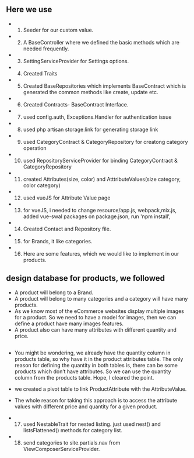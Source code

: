 ## Here we use

* 1. Seeder for our custom value.
* 2. A BaseController where we defined the basic methods which are needed frequently.
* 3. SettingServiceProvider for Settings options.
* 4. Created Traits 
* 5. Created BaseRepositories which implements BaseContract which is generated the common methods like create, update etc.
* 6. Created Contracts- BaseContract Interface.
* 7. used config.auth, Exceptions.Handler for authentication issue
* 8. used php artisan storage:link for generating storage link
* 9. used CategoryContract & CategoryRepository for creatong category operation
* 10. used RepositoryServiceProvider for binding CategoryContract & CategoryRepository
* 11. created Attributes(size, color) and AtttributeValues(size category, color category)
* 12. used vueJS for Attribute Value page
* 13. for vueJS, i needed to change resource/app.js, webpack,mix.js, added vue-swal packages on package.json, run 'npm install', 
* 14. Created Contact and Repository file.
* 15. for Brands, it like categories.

* 16.  Here are some features, which we would like to implement in our products.
## design database for products, we followed 
* A product will belong to a Brand.
* A product will belong to many categories and a category will have many products.
* As we know most of the eCommerce websites display multiple images for a product. So we need to have a model for images, then we can define a product have many images features.
* A product also can have many attributes with different quantity and price.

##
* You might be wondering, we already have the quantity column in products table, so why have it in the product attributes table.
The only reason for defining the quantity in both tables is, there can be some products which don’t have attributes. So we can use the quantity column from the products table. Hope, I cleared the point.
* we created a pivot table to link ProductAttribute with the AttributeValue.
* The whole reason for taking this approach is to access the attribute values with different price and quantity for a given product.

* 17. used NestableTrait for nested listing. just used nest() and listsFlattened() methods for category list.
* 18. send categories to site.partials.nav from ViewComposerServiceProvider.

